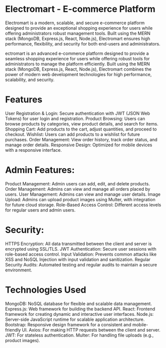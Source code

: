 # Electromart - E-commerce Platform

Electromart is a modern, scalable, and secure e-commerce platform designed to provide an exceptional shopping experience for users while offering administrators robust management tools. Built using the MERN stack (MongoDB, Express.js, React, Node.js), Electromart ensures high performance, flexibility, and security for both end-users and administrators.

ectromart is an advanced e-commerce platform designed to provide a seamless shopping experience for users while offering robust tools for administrators to manage the platform efficiently. Built using the MERN stack (MongoDB, Express.js, React, Node.js), Electromart combines the power of modern web development technologies for high performance, scalability, and security.

# Features
User Registration & Login: Secure authentication with JWT (JSON Web Tokens) for user login and registration.
Product Browsing: Users can browse products by categories, view product details, and search for items.
Shopping Cart: Add products to the cart, adjust quantities, and proceed to checkout.
Wishlist: Users can add products to a wishlist for future purchases.
Order Management: View order history, track order status, and manage order details.
Responsive Design: Optimized for mobile devices with a responsive interface.

# Admin Features:
Product Management: Admin users can add, edit, and delete products.
Order Management: Admins can view and manage all orders placed by users.
User Management: Admins can view and manage user details.
Image Upload: Admins can upload product images using Multer, with integration for future cloud storage.
Role-Based Access Control: Different access levels for regular users and admin users.

# Security:
HTTPS Encryption: All data transmitted between the client and server is encrypted using SSL/TLS.
JWT Authentication: Secure user sessions with role-based access control.
Input Validation: Prevents common attacks like XSS and NoSQL Injection with input validation and sanitization.
Regular Security Audits: Automated testing and regular audits to maintain a secure environment.

# Technologies Used
MongoDB: NoSQL database for flexible and scalable data management.
Express.js: Web framework for building the backend API.
React: Frontend framework for creating dynamic and interactive user interfaces.
Node.js: Server-side JavaScript runtime for scalable application architecture.
Bootstrap: Responsive design framework for a consistent and mobile-friendly UI.
Axios: For making HTTP requests between the client and server.
JWT: For stateless authentication.
Multer: For handling file uploads (e.g., product images).

